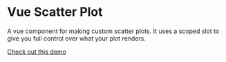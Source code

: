 # Vue Scatter Plot

A vue component for making custom scatter plots.  It uses a scoped slot to give you full control over what your plot renders.

[Check out this demo](https://codesandbox.io/s/n98jqj84jl)
